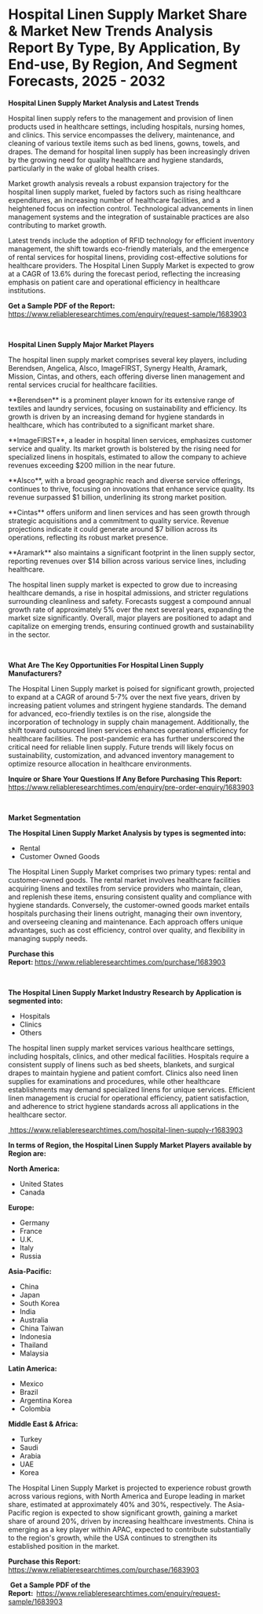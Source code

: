 <p><h1>Hospital Linen Supply Market Share & Market New Trends Analysis Report By Type, By Application, By End-use, By Region, And Segment Forecasts, 2025 - 2032</h1></p><p><strong>Hospital Linen Supply Market Analysis and Latest Trends</strong></p>
<p><p>Hospital linen supply refers to the management and provision of linen products used in healthcare settings, including hospitals, nursing homes, and clinics. This service encompasses the delivery, maintenance, and cleaning of various textile items such as bed linens, gowns, towels, and drapes. The demand for hospital linen supply has been increasingly driven by the growing need for quality healthcare and hygiene standards, particularly in the wake of global health crises.</p><p>Market growth analysis reveals a robust expansion trajectory for the hospital linen supply market, fueled by factors such as rising healthcare expenditures, an increasing number of healthcare facilities, and a heightened focus on infection control. Technological advancements in linen management systems and the integration of sustainable practices are also contributing to market growth. </p><p>Latest trends include the adoption of RFID technology for efficient inventory management, the shift towards eco-friendly materials, and the emergence of rental services for hospital linens, providing cost-effective solutions for healthcare providers. The Hospital Linen Supply Market is expected to grow at a CAGR of 13.6% during the forecast period, reflecting the increasing emphasis on patient care and operational efficiency in healthcare institutions.</p></p>
<p><strong>Get a Sample PDF of the Report:&nbsp;</strong> <a href="https://www.reliableresearchtimes.com/enquiry/request-sample/1683903?utm_campaign=2774&utm_medium=2&utm_source=Github&utm_content=ia&utm_term=13042025&utm_id=hospital-linen-supply">https://www.reliableresearchtimes.com/enquiry/request-sample/1683903</a></p>
<p>&nbsp;</p>
<p><strong>Hospital Linen Supply Major Market Players</strong></p>
<p><p>The hospital linen supply market comprises several key players, including Berendsen, Angelica, Alsco, ImageFIRST, Synergy Health, Aramark, Mission, Cintas, and others, each offering diverse linen management and rental services crucial for healthcare facilities. </p><p>**Berendsen** is a prominent player known for its extensive range of textiles and laundry services, focusing on sustainability and efficiency. Its growth is driven by an increasing demand for hygiene standards in healthcare, which has contributed to a significant market share.</p><p>**ImageFIRST**, a leader in hospital linen services, emphasizes customer service and quality. Its market growth is bolstered by the rising need for specialized linens in hospitals, estimated to allow the company to achieve revenues exceeding $200 million in the near future.</p><p>**Alsco**, with a broad geographic reach and diverse service offerings, continues to thrive, focusing on innovations that enhance service quality. Its revenue surpassed $1 billion, underlining its strong market position.</p><p>**Cintas** offers uniform and linen services and has seen growth through strategic acquisitions and a commitment to quality service. Revenue projections indicate it could generate around $7 billion across its operations, reflecting its robust market presence.</p><p>**Aramark** also maintains a significant footprint in the linen supply sector, reporting revenues over $14 billion across various service lines, including healthcare.</p><p>The hospital linen supply market is expected to grow due to increasing healthcare demands, a rise in hospital admissions, and stricter regulations surrounding cleanliness and safety. Forecasts suggest a compound annual growth rate of approximately 5% over the next several years, expanding the market size significantly. Overall, major players are positioned to adapt and capitalize on emerging trends, ensuring continued growth and sustainability in the sector.</p></p>
<p>&nbsp;</p>
<p><strong>What Are The Key Opportunities For Hospital Linen Supply Manufacturers?</strong></p>
<p><p>The Hospital Linen Supply market is poised for significant growth, projected to expand at a CAGR of around 5-7% over the next five years, driven by increasing patient volumes and stringent hygiene standards. The demand for advanced, eco-friendly textiles is on the rise, alongside the incorporation of technology in supply chain management. Additionally, the shift toward outsourced linen services enhances operational efficiency for healthcare facilities. The post-pandemic era has further underscored the critical need for reliable linen supply. Future trends will likely focus on sustainability, customization, and advanced inventory management to optimize resource allocation in healthcare environments.</p></p>
<p><strong>Inquire or Share Your Questions If Any Before Purchasing This Report:</strong> <a href="https://www.reliableresearchtimes.com/enquiry/pre-order-enquiry/1683903?utm_campaign=2774&utm_medium=2&utm_source=Github&utm_content=ia&utm_term=13042025&utm_id=hospital-linen-supply">https://www.reliableresearchtimes.com/enquiry/pre-order-enquiry/1683903</a></p>
<p>&nbsp;</p>
<p><strong>Market Segmentation</strong></p>
<p><strong>The Hospital Linen Supply Market Analysis by types is segmented into:</strong></p>
<p><ul><li>Rental</li><li>Customer Owned Goods</li></ul></p>
<p><p>The Hospital Linen Supply Market comprises two primary types: rental and customer-owned goods. The rental market involves healthcare facilities acquiring linens and textiles from service providers who maintain, clean, and replenish these items, ensuring consistent quality and compliance with hygiene standards. Conversely, the customer-owned goods market entails hospitals purchasing their linens outright, managing their own inventory, and overseeing cleaning and maintenance. Each approach offers unique advantages, such as cost efficiency, control over quality, and flexibility in managing supply needs.</p></p>
<p><strong>Purchase this Report:&nbsp;</strong><a href="https://www.reliableresearchtimes.com/purchase/1683903?utm_campaign=2774&utm_medium=2&utm_source=Github&utm_content=ia&utm_term=13042025&utm_id=hospital-linen-supply">https://www.reliableresearchtimes.com/purchase/1683903</a></p>
<p>&nbsp;</p>
<p><strong>The Hospital Linen Supply Market Industry Research by Application is segmented into:</strong></p>
<p><ul><li>Hospitals</li><li>Clinics</li><li>Others</li></ul></p>
<p><p>The hospital linen supply market services various healthcare settings, including hospitals, clinics, and other medical facilities. Hospitals require a consistent supply of linens such as bed sheets, blankets, and surgical drapes to maintain hygiene and patient comfort. Clinics also need linen supplies for examinations and procedures, while other healthcare establishments may demand specialized linens for unique services. Efficient linen management is crucial for operational efficiency, patient satisfaction, and adherence to strict hygiene standards across all applications in the healthcare sector.</p></p>
<p><a href="https://www.reliableresearchtimes.com/hospital-linen-supply-r1683903?utm_campaign=2774&utm_medium=2&utm_source=Github&utm_content=ia&utm_term=13042025&utm_id=hospital-linen-supply">&nbsp;https://www.reliableresearchtimes.com/hospital-linen-supply-r1683903</a></p>
<p><strong>In terms of Region, the Hospital Linen Supply Market Players available by Region are:</strong></p>
<p>
    <p> <strong> North America: </strong>
        <ul>
            <li>United States</li>
            <li>Canada</li>
        </ul>
        </p> 
    <p> <strong> Europe: </strong>
        <ul>
            <li>Germany</li>
            <li>France</li>
            <li>U.K.</li>
            <li>Italy</li>
            <li>Russia</li>
        </ul>
        </p> 
    <p> <strong> Asia-Pacific: </strong>
        <ul>
            <li>China</li>
            <li>Japan</li>
            <li>South Korea</li>
            <li>India</li>
            <li>Australia</li>
            <li>China Taiwan</li>
            <li>Indonesia</li>
            <li>Thailand</li>
            <li>Malaysia</li>
        </ul>
        </p> 
    <p> <strong> Latin America: </strong>
        <ul>
            <li>Mexico</li>
            <li>Brazil</li>
            <li>Argentina Korea</li>
            <li>Colombia</li>
        </ul>
        </p> 
    <p> <strong> Middle East & Africa: </strong>
        <ul>
            <li>Turkey</li>
            <li>Saudi</li>
            <li>Arabia</li>
            <li>UAE</li>
            <li>Korea</li>
        </ul>
    </p>
    </p>
<p><p>The Hospital Linen Supply Market is projected to experience robust growth across various regions, with North America and Europe leading in market share, estimated at approximately 40% and 30%, respectively. The Asia-Pacific region is expected to show significant growth, gaining a market share of around 20%, driven by increasing healthcare investments. China is emerging as a key player within APAC, expected to contribute substantially to the region's growth, while the USA continues to strengthen its established position in the market.</p></p>
<p><strong>Purchase this Report: </strong><a href="https://www.reliableresearchtimes.com/purchase/1683903?utm_campaign=2774&utm_medium=2&utm_source=Github&utm_content=ia&utm_term=13042025&utm_id=hospital-linen-supply">https://www.reliableresearchtimes.com/purchase/1683903</a></p>
<p>&nbsp;<strong>Get a Sample PDF of the Report:&nbsp;&nbsp;</strong><a href="https://www.reliableresearchtimes.com/enquiry/request-sample/1683903?utm_campaign=2774&utm_medium=2&utm_source=Github&utm_content=ia&utm_term=13042025&utm_id=hospital-linen-supply">https://www.reliableresearchtimes.com/enquiry/request-sample/1683903</a></p>
<p><strong></strong></p>
<p><p></p><p></p><p></p></p>